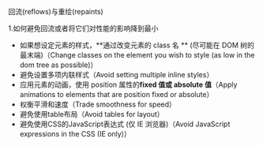 回流(reflows)与重绘(repaints)

1.如何避免回流或者将它们对性能的影响降到最小

- 如果想设定元素的样式，**通过改变元素的 class 名 ** (尽可能在 DOM 树的最末端)（Change classes on the element you wish to style (as low in the dom tree as possible)）
- 避免设置多项内联样式（Avoid setting multiple inline styles）
- 应用元素的动画，使用 position 属性的**fixed 值或 absolute 值**（Apply animations to elements that are position fixed or absolute）
- 权衡平滑和速度（Trade smoothness for speed）
- 避免使用table布局（Avoid tables for layout）
- 避免使用CSS的JavaScript表达式 (仅 IE 浏览器)（Avoid JavaScript expressions in the CSS (IE only)）